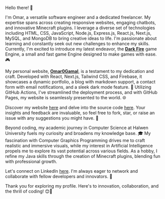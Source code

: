 Hello there! 👋

I'm Omar, a versatile software engineer and a dedicated freelancer. My expertise spans across creating responsive websites, engaging chatbots, and innovative Minecraft plugins. I leverage a diverse set of technologies including HTML, CSS, JavaScript, Node.js, Express.js, React.js, Next.js, MySQL, and MongoDB to bring creative ideas to life. I'm passionate about learning and constantly seek out new challenges to enhance my skills. Currently, I'm excited to introduce my latest endeavor, the [**Dark Fire**](https://github.com/Omar0Gamal/DarkFire) game Engine, a small and fast game Engine designed to make games with ease. 🎮

My personal website, [**Omar0Gamal**](https://github.com/Omar0Gamal/), is a testament to my dedication and craft. Developed with React, Next.js, Tailwind CSS, and Firebase, it showcases a dynamic portfolio, a blog with markdown support, a contact form with email notifications, and a sleek dark mode feature. 🌙 Utilizing GitHub Actions, I've streamlined the deployment process, and with GitHub Pages, my website is seamlessly presented to the world. 🌐

Discover my website [here](https://omar0gamal.github.io/) and delve into the source code [here](https://github.com/Omar0Gamal/Omar0Gamal). Your insights and feedback are invaluable, so feel free to fork, star, or raise an issue with any suggestions you might have. 💬

Beyond coding, my academic journey in Computer Science at Halwen University fuels my curiosity and broadens my knowledge base. 🎓 My fascination with Computer Graphics Programming drives me to craft realistic and immersive visuals, while my interest in Artificial Intelligence propels me to explore its vast potential across various fields. As a hobby, I refine my Java skills through the creation of Minecraft plugins, blending fun with professional growth.

Let's connect on LinkedIn [here](https://www.linkedin.com/in/omar-gamal-091044168/). I'm always eager to network and collaborate with fellow developers and innovators. 👋

Thank you for exploring my profile. Here's to innovation, collaboration, and the thrill of coding! 😊🚀
